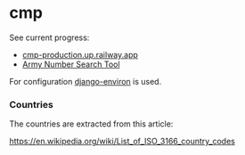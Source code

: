# cmp

See current progress:

- [cmp-production.up.railway.app](https://cmp-production.up.railway.app/)
- [Army Number Search Tool](https://cmp-production.up.railway.app/tools/army-number-search)

For configuration [django-environ](https://github.com/joke2k/django-environ) is used.


### Countries
The countries are extracted from this article:

https://en.wikipedia.org/wiki/List_of_ISO_3166_country_codes
